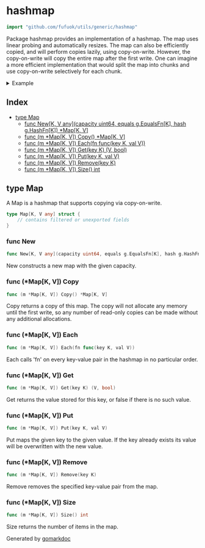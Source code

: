 <!-- Code generated by gomarkdoc. DO NOT EDIT -->

# hashmap

```go
import "github.com/fufuok/utils/generic/hashmap"
```

Package hashmap provides an implementation of a hashmap. The map uses linear probing and automatically resizes. The map can also be efficiently copied, and will perform copies lazily, using copy\-on\-write. However, the copy\-on\-write will copy the entire map after the first write. One can imagine a more efficient implementation that would split the map into chunks and use copy\-on\-write selectively for each chunk.

<details><summary>Example</summary>
<p>

```go
package main

import (
	"fmt"
	g "github.com/fufuok/utils/generic"
	"github.com/fufuok/utils/generic/hashmap"
)

func main() {
	m := hashmap.New[string, int](1, g.Equals[string], g.HashString)
	m.Put("foo", 42)
	m.Put("bar", 13)

	fmt.Println(m.Get("foo"))
	fmt.Println(m.Get("baz"))

	m.Remove("foo")

	fmt.Println(m.Get("foo"))

}
```

#### Output

```
42 true
0 false
0 false
```

</p>
</details>

## Index

- [type Map](<#type-map>)
  - [func New[K, V any](capacity uint64, equals g.EqualsFn[K], hash g.HashFn[K]) *Map[K, V]](<#func-new>)
  - [func (m *Map[K, V]) Copy() *Map[K, V]](<#func-mapk-v-copy>)
  - [func (m *Map[K, V]) Each(fn func(key K, val V))](<#func-mapk-v-each>)
  - [func (m *Map[K, V]) Get(key K) (V, bool)](<#func-mapk-v-get>)
  - [func (m *Map[K, V]) Put(key K, val V)](<#func-mapk-v-put>)
  - [func (m *Map[K, V]) Remove(key K)](<#func-mapk-v-remove>)
  - [func (m *Map[K, V]) Size() int](<#func-mapk-v-size>)


## type Map

A Map is a hashmap that supports copying via copy\-on\-write.

```go
type Map[K, V any] struct {
    // contains filtered or unexported fields
}
```

### func New

```go
func New[K, V any](capacity uint64, equals g.EqualsFn[K], hash g.HashFn[K]) *Map[K, V]
```

New constructs a new map with the given capacity.

### func \(\*Map\[K, V\]\) Copy

```go
func (m *Map[K, V]) Copy() *Map[K, V]
```

Copy returns a copy of this map. The copy will not allocate any memory until the first write, so any number of read\-only copies can be made without any additional allocations.

### func \(\*Map\[K, V\]\) Each

```go
func (m *Map[K, V]) Each(fn func(key K, val V))
```

Each calls 'fn' on every key\-value pair in the hashmap in no particular order.

### func \(\*Map\[K, V\]\) Get

```go
func (m *Map[K, V]) Get(key K) (V, bool)
```

Get returns the value stored for this key, or false if there is no such value.

### func \(\*Map\[K, V\]\) Put

```go
func (m *Map[K, V]) Put(key K, val V)
```

Put maps the given key to the given value. If the key already exists its value will be overwritten with the new value.

### func \(\*Map\[K, V\]\) Remove

```go
func (m *Map[K, V]) Remove(key K)
```

Remove removes the specified key\-value pair from the map.

### func \(\*Map\[K, V\]\) Size

```go
func (m *Map[K, V]) Size() int
```

Size returns the number of items in the map.



Generated by [gomarkdoc](<https://github.com/princjef/gomarkdoc>)
